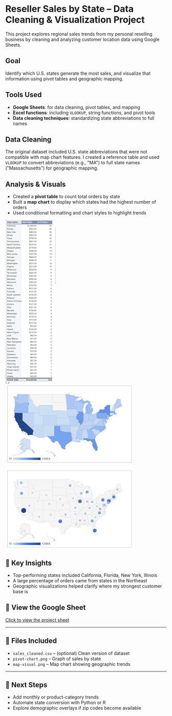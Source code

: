 # Reseller Sales by State – Data Cleaning & Visualization Project

This project explores regional sales trends from my personal reselling business by cleaning and analyzing customer location data using Google Sheets.

##  Goal

Identify which U.S. states generate the most sales, and visualize that information using pivot tables and geographic mapping.

##  Tools Used

- **Google Sheets**: for data cleaning, pivot tables, and mapping
- **Excel functions**: including `VLOOKUP`, string functions, and pivot tools
- **Data cleaning techniques**: standardizing state abbreviations to full names

##  Data Cleaning

The original dataset included U.S. state abbreviations that were not compatible with map chart features. I created a reference table and used `VLOOKUP` to convert abbreviations (e.g., "MA") to full state names ("Massachusetts") for geographic mapping.

##  Analysis & Visuals

- Created a **pivot table** to count total orders by state
- Built a **map chart** to display which states had the highest number of orders
- Used conditional formatting and chart styles to highlight trends

![Pivot Chart Screenshot](Pivot_Sales_by_State.png)
![Map Visualization](Geo_Sales_by_State.png)

## 🧠 Key Insights

- Top-performing states included California, Florida, New York, Illinois
- A large percentage of orders came from states in the Northeast
- Geographic visualizations helped clarify where my strongest customer base is

## 🔗 View the Google Sheet

[Click to view the project sheet](https://your-google-sheet-link-here)

---

## 📁 Files Included

- `sales_cleaned.csv` – (optional) Clean version of dataset
- `pivot-chart.png` – Graph of sales by state
- `map-visual.png` – Map chart showing geographic trends

---

## 🚀 Next Steps

- Add monthly or product-category trends
- Automate state conversion with Python or R
- Explore demographic overlays if zip codes become available
